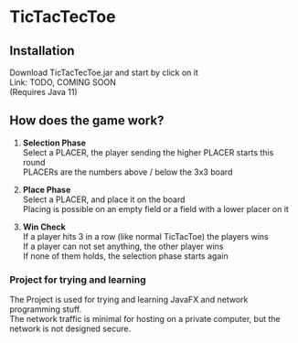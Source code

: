 # TicTacTecToe
## Installation
Download TicTacTecToe.jar and start by click on it<br>
Link: TODO, COMING SOON<br>
(Requires Java 11)
## How does the game work?
1. **Selection Phase**<br>
Select a PLACER, the player sending the higher PLACER starts this round<br>
PLACERs are the numbers above / below the 3x3 board

2. **Place Phase**<br>
Select a PLACER, and place it on the board<br>
Placing is possible on an empty field or a field with a lower placer on it

3. **Win Check**<br>
If a player hits 3 in a row (like normal TicTacToe) the players wins<br>
If a player can not set anything, the other player wins<br>
If none of them holds, the selection phase starts again

### Project for trying and learning
The Project is used for trying and learning JavaFX and network programming stuff.<br>
The network traffic is minimal for hosting on a private computer,
but the network is not designed secure.